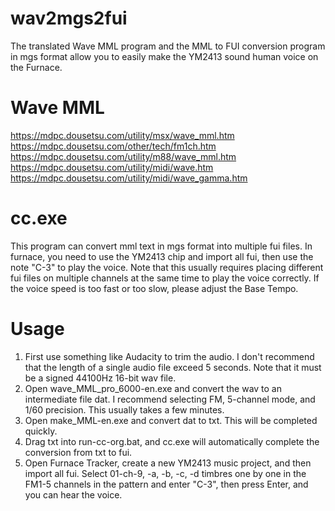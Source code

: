 # wav2mgs2fui
 The translated Wave MML program and the MML to FUI conversion program in mgs format allow you to easily make the YM2413 sound human voice on the Furnace.
# Wave MML
https://mdpc.dousetsu.com/utility/msx/wave_mml.htm  
https://mdpc.dousetsu.com/other/tech/fm1ch.htm  
https://mdpc.dousetsu.com/utility/m88/wave_mml.htm  
https://mdpc.dousetsu.com/utility/midi/wave.htm  
https://mdpc.dousetsu.com/utility/midi/wave_gamma.htm  
# cc.exe
This program can convert mml text in mgs format into multiple fui files. In furnace, you need to use the YM2413 chip and import all fui, then use the note "C-3" to play the voice. Note that this usually requires placing different fui files on multiple channels at the same time to play the voice correctly. If the voice speed is too fast or too slow, please adjust the Base Tempo.  

# Usage
1. First use something like Audacity to trim the audio. I don't recommend that the length of a single audio file exceed 5 seconds. Note that it must be a signed 44100Hz 16-bit wav file.   
2. Open wave_MML_pro_6000-en.exe and convert the wav to an intermediate file dat. I recommend selecting FM, 5-channel mode, and 1/60 precision. This usually takes a few minutes.    
3. Open make_MML-en.exe and convert dat to txt. This will be completed quickly.  
4. Drag txt into run-cc-org.bat, and cc.exe will automatically complete the conversion from txt to fui.  
5. Open Furnace Tracker, create a new YM2413 music project, and then import all fui. Select 01-ch-9, -a, -b, -c, -d timbres one by one in the FM1-5 channels in the pattern and enter "C-3", then press Enter, and you can hear the voice.  
